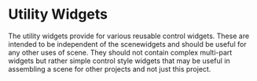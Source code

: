 # Utility Widgets

The utility widgets provide for various reusable control widgets. These are intended to be independent of the scenewidgets and should be useful for any other uses of scene. They should not contain complex multi-part widgets but rather simple control style widgets that may be useful in assembling a scene for other projects and not just this project. 
